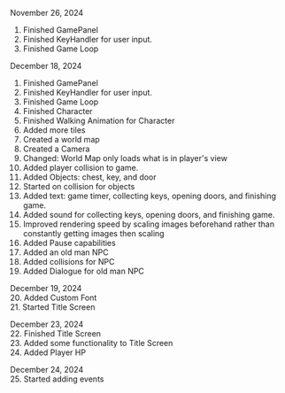 November 26, 2024
1. Finished GamePanel
2. Finished KeyHandler for user input.
3. Finished Game Loop

December 18, 2024
1. Finished GamePanel
2. Finished KeyHandler for user input.
3. Finished Game Loop
4. Finished Character
5. Finished Walking Animation for Character
6. Added more tiles
7. Created a world map
8. Created a Camera
9. Changed: World Map only loads what is in player's view
10. Added player collision to game.
11. Added Objects: chest, key, and door
12. Started on collision for objects
13. Added text: game timer, collecting keys, opening doors, and finishing game.
14. Added sound for collecting keys, opening doors, and finishing game.
15. Improved rendering speed by scaling images beforehand rather than constantly getting images then scaling
16. Added Pause capabilities
17. Added an old man NPC
18. Added collisions for NPC
19. Added Dialogue for old man NPC

December 19, 2024 <br />
20. Added Custom Font <br />
21. Started Title Screen <br />

December 23, 2024 <br />
22. Finished Title Screen <br />
23. Added some functionality to Title Screen <br />
24. Added Player HP <br />

December 24, 2024 <br />
25. Started adding events  <br />
